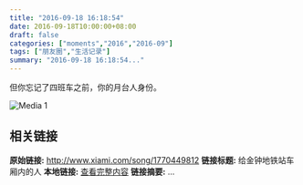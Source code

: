 ```yaml
---
title: "2016-09-18 16:18:54"
date: 2016-09-18T10:00:00+08:00
draft: false
categories: ["moments","2016","2016-09"]
tags: ["朋友圈","生活记录"]
summary: "2016-09-18 16:18:54..."
---
```


但你忘记了四班车之前，你的月台人身份。

![Media 1](/Moments/photos/2016-09-18/201609181618540.jpg)

## 相关链接

**原始链接:** http://www.xiami.com/song/1770449812
**链接标题:** 给金钟地铁站车厢内的人
**本地链接:** [查看完整内容](/link_content/2016/09/2016-09-18/link_content/)
**链接摘要:** ...

